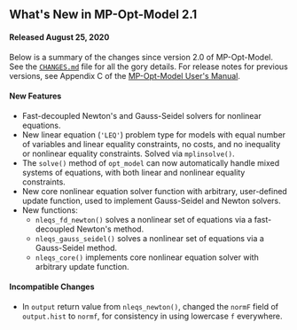 What's New in MP-Opt-Model 2.1
------------------------------

#### Released August 25, 2020

Below is a summary of the changes since version 2.0 of MP-Opt-Model. See
the [`CHANGES.md`][1] file for all the gory details. For release notes
for previous versions, see Appendix C of the [MP-Opt-Model User's
Manual][2].


#### New Features
  - Fast-decoupled Newton's and Gauss-Seidel solvers for nonlinear equations.
  - New linear equation (`'LEQ'`) problem type for models with equal
    number of variables and linear equality constraints, no costs, and no
    inequality or nonlinear equality constraints. Solved via `mplinsolve()`.
  - The `solve()` method of `opt_model` can now automatically handle mixed
    systems of equations, with both linear and nonlinear equality constraints.
  - New core nonlinear equation solver function with arbitrary, user-defined
    update function, used to implement Gauss-Seidel and Newton solvers.
  - New functions:
      - `nleqs_fd_newton()` solves a nonlinear set of equations via a
        fast-decoupled Newton's method.
      - `nleqs_gauss_seidel()` solves a nonlinear set of equations via a
        Gauss-Seidel method.
      - `nleqs_core()` implements core nonlinear equation solver with
        arbitrary update function.


#### Incompatible Changes
  - In `output` return value from `nleqs_newton()`, changed the `normF`
    field of `output.hist` to `normf`, for consistency in using lowercase
    `f` everywhere.


[1]: https://github.com/MATPOWER/mp-opt-model/blob/master/CHANGES.md
[2]: https://github.com/MATPOWER/mp-opt-model/blob/master/docs/MP-Opt-Model-manual.pdf

